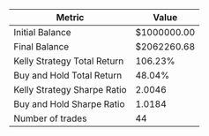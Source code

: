 | Metric | Value |
| --- | --- |
| Initial Balance | $1000000.00 |
| Final Balance | $2062260.68 |
| Kelly Strategy Total Return | 106.23% |
| Buy and Hold Total Return | 48.04% |
| Kelly Strategy Sharpe Ratio | 2.0046 |
| Buy and Hold Sharpe Ratio | 1.0184 |
| Number of trades | 44 |
